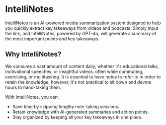 # IntelliNotes

IntelliNotes is an AI-powered media summarization system designed to help you quickly extract key takeaways from videos and podcasts. Simply input the link, and IntelliNotes, powered by GPT-4o, will generate a summary of the most important points and key takeaways.

## Why IntelliNotes?

We consume a vast amount of content daily, whether it's educational talks, motivational speeches, or insightful videos, often while commuting, exercising, or multitasking. It is essential to have notes to refer to in order to retain the knowledge, however, it's not practical to sit down and devote hours to hand-taking them.

With IntelliNotes, you can:
- Save time by skipping lengthy note-taking sessions.
- Retain knowledge with AI-generated summaries and action points.
- Stay organized by keeping all your key takeaways in one place.
